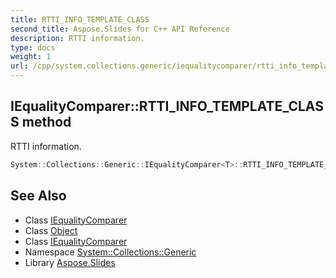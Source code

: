 ```yaml
---
title: RTTI_INFO_TEMPLATE_CLASS
second_title: Aspose.Slides for C++ API Reference
description: RTTI information.
type: docs
weight: 1
url: /cpp/system.collections.generic/iequalitycomparer/rtti_info_template_class/
---
```

## IEqualityComparer::RTTI_INFO_TEMPLATE_CLASS method


RTTI information.

```cpp
System::Collections::Generic::IEqualityComparer<T>::RTTI_INFO_TEMPLATE_CLASS(System::Collections::Generic::IEqualityComparer<T>, System::BaseTypesInfo<System::Object>)
```

## See Also

* Class [IEqualityComparer](../)
* Class [Object](../../../system/object/)
* Class [IEqualityComparer](../)
* Namespace [System::Collections::Generic](../../)
* Library [Aspose.Slides](../../../)
